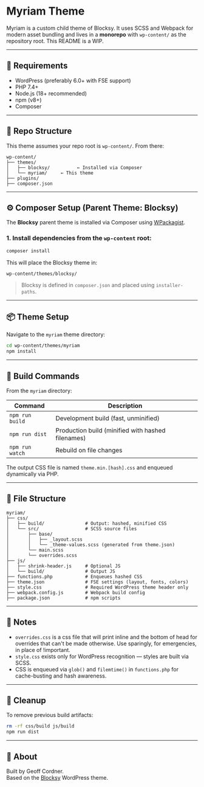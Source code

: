 # Myriam Theme

Myriam is a custom child theme of Blocksy. It uses SCSS and Webpack for modern asset bundling and lives in a **monorepo** with `wp-content/` as the repository root.
This README is a WIP.

---

## 🚀 Requirements

- WordPress (preferably 6.0+ with FSE support)
- PHP 7.4+
- Node.js (18+ recommended)
- npm (v8+)
- Composer

---

## 📁 Repo Structure

This theme assumes your repo root is `wp-content/`. From there:

```
wp-content/
├── themes/
│   ├── blocksy/          ← Installed via Composer
│   └── myriam/     ← This theme
├── plugins/
├── composer.json
```

---

## ⚙️ Composer Setup (Parent Theme: Blocksy)

The **Blocksy** parent theme is installed via Composer using [WPackagist](https://wpackagist.org).

### 1. Install dependencies from the `wp-content` root:

```bash
composer install
```

This will place the Blocksy theme in:

```
wp-content/themes/blocksy/
```

> Blocksy is defined in `composer.json` and placed using `installer-paths`.

---

## 📦 Theme Setup

Navigate to the `myriam` theme directory:

```bash
cd wp-content/themes/myriam
npm install
```

---

## 🔨 Build Commands

From the `myriam` directory:

| Command           | Description                                      |
|-------------------|--------------------------------------------------|
| `npm run build`   | Development build (fast, unminified)             |
| `npm run dist`    | Production build (minified with hashed filenames)|
| `npm run watch`   | Rebuild on file changes                          |

The output CSS file is named `theme.min.[hash].css` and enqueued dynamically via PHP.

---

## 🧱 File Structure

```
myriam/
├── css/
│   ├── build/               # Output: hashed, minified CSS
│   └── src/                 # SCSS source files
│       ├── base/
│       │   ├── _layout.scss
│       │   └── _theme-values.scss (generated from theme.json)
│       └── main.scss
│       └── overrides.scss
├── js/
│   ├── shrink-header.js     # Optional JS
│   └── build/               # Output JS
├── functions.php            # Enqueues hashed CSS
├── theme.json               # FSE settings (layout, fonts, colors)
├── style.css                # Required WordPress theme header only
├── webpack.config.js        # Webpack build config
├── package.json             # npm scripts
```

---

## 🧠 Notes

- `overrides.css` is a css file that will print inline and the bottom of head for overrides that can't be made otherwise. Use sparingly, for emergencies, in place of !important.
- `style.css` exists only for WordPress recognition — styles are built via SCSS.
- CSS is enqueued via `glob()` and `filemtime()` in `functions.php` for cache-busting and hash awareness.

---

## 🧼 Cleanup

To remove previous build artifacts:

```bash
rm -rf css/build js/build
npm run dist
```

---

## 🧠 About

Built by Geoff Cordner.  
Based on the [Blocksy]([https://creativethemes.com/blocksy/]) WordPress theme.
